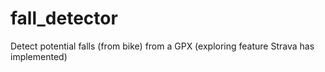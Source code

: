 # fall_detector
Detect potential falls (from bike) from a GPX (exploring feature Strava has implemented)
